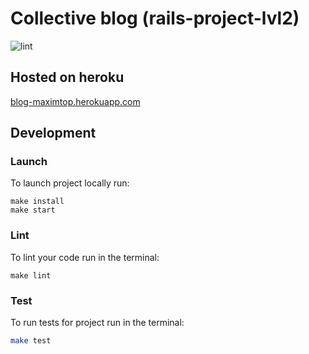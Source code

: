 # Collective blog (rails-project-lvl2)

![lint](https://github.com/maximtop/rails-project-lvl2/actions/workflows/lint.yml/badge.svg)

## Hosted on heroku
[blog-maximtop.herokuapp.com](https://blog-maximtop.herokuapp.com/)

## Development
### Launch
To launch project locally run:
```
make install
make start
```

### Lint
To lint your code run in the terminal:
```
make lint
```

### Test
To run tests for project run in the terminal:
```bash
make test
```
